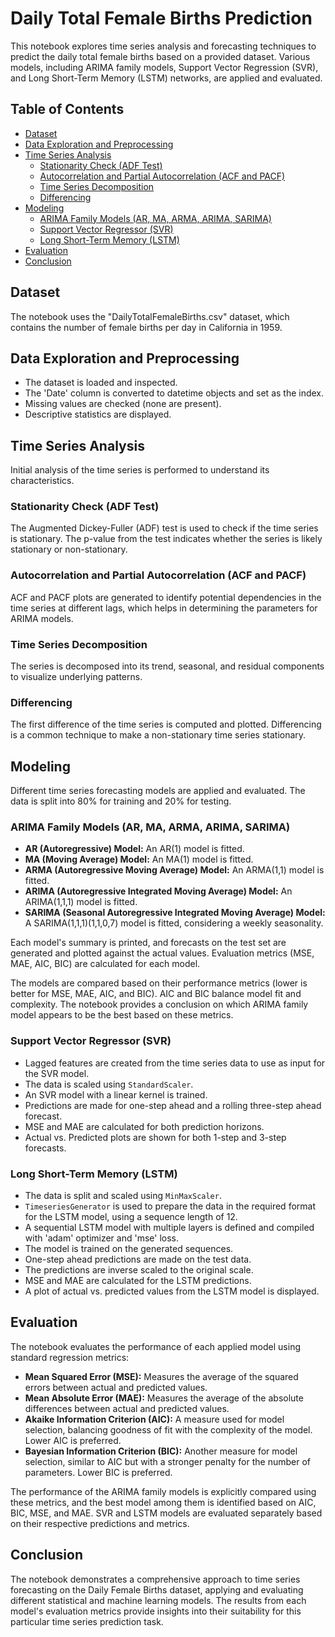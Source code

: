 # Daily Total Female Births Prediction

This notebook explores time series analysis and forecasting techniques to predict the daily total female births based on a provided dataset. Various models, including ARIMA family models, Support Vector Regression (SVR), and Long Short-Term Memory (LSTM) networks, are applied and evaluated.

## Table of Contents

- [Dataset](#dataset)
- [Data Exploration and Preprocessing](#data-exploration-and-preprocessing)
- [Time Series Analysis](#time-series-analysis)
  - [Stationarity Check (ADF Test)](#stationarity-check-adf-test)
  - [Autocorrelation and Partial Autocorrelation (ACF and PACF)](#autocorrelation-and-partial-autocorrelation-acf-and-pacf)
  - [Time Series Decomposition](#time-series-decomposition)
  - [Differencing](#differencing)
- [Modeling](#modeling)
  - [ARIMA Family Models (AR, MA, ARMA, ARIMA, SARIMA)](#arima-family-models-ar-ma-arma-arima-sarima)
  - [Support Vector Regressor (SVR)](#support-vector-regressor-svr)
  - [Long Short-Term Memory (LSTM)](#long-short-term-memory-lstm)
- [Evaluation](#evaluation)
- [Conclusion](#conclusion)

## Dataset

The notebook uses the "DailyTotalFemaleBirths.csv" dataset, which contains the number of female births per day in California in 1959.

## Data Exploration and Preprocessing

- The dataset is loaded and inspected.
- The 'Date' column is converted to datetime objects and set as the index.
- Missing values are checked (none are present).
- Descriptive statistics are displayed.

## Time Series Analysis

Initial analysis of the time series is performed to understand its characteristics.

### Stationarity Check (ADF Test)

The Augmented Dickey-Fuller (ADF) test is used to check if the time series is stationary. The p-value from the test indicates whether the series is likely stationary or non-stationary.

### Autocorrelation and Partial Autocorrelation (ACF and PACF)

ACF and PACF plots are generated to identify potential dependencies in the time series at different lags, which helps in determining the parameters for ARIMA models.

### Time Series Decomposition

The series is decomposed into its trend, seasonal, and residual components to visualize underlying patterns.

### Differencing

The first difference of the time series is computed and plotted. Differencing is a common technique to make a non-stationary time series stationary.

## Modeling

Different time series forecasting models are applied and evaluated. The data is split into 80% for training and 20% for testing.

### ARIMA Family Models (AR, MA, ARMA, ARIMA, SARIMA)

- **AR (Autoregressive) Model:** An AR(1) model is fitted.
- **MA (Moving Average) Model:** An MA(1) model is fitted.
- **ARMA (Autoregressive Moving Average) Model:** An ARMA(1,1) model is fitted.
- **ARIMA (Autoregressive Integrated Moving Average) Model:** An ARIMA(1,1,1) model is fitted.
- **SARIMA (Seasonal Autoregressive Integrated Moving Average) Model:** A SARIMA(1,1,1)(1,1,0,7) model is fitted, considering a weekly seasonality.

Each model's summary is printed, and forecasts on the test set are generated and plotted against the actual values. Evaluation metrics (MSE, MAE, AIC, BIC) are calculated for each model.

The models are compared based on their performance metrics (lower is better for MSE, MAE, AIC, and BIC). AIC and BIC balance model fit and complexity. The notebook provides a conclusion on which ARIMA family model appears to be the best based on these metrics.

### Support Vector Regressor (SVR)

- Lagged features are created from the time series data to use as input for the SVR model.
- The data is scaled using `StandardScaler`.
- An SVR model with a linear kernel is trained.
- Predictions are made for one-step ahead and a rolling three-step ahead forecast.
- MSE and MAE are calculated for both prediction horizons.
- Actual vs. Predicted plots are shown for both 1-step and 3-step forecasts.

### Long Short-Term Memory (LSTM)

- The data is split and scaled using `MinMaxScaler`.
- `TimeseriesGenerator` is used to prepare the data in the required format for the LSTM model, using a sequence length of 12.
- A sequential LSTM model with multiple layers is defined and compiled with 'adam' optimizer and 'mse' loss.
- The model is trained on the generated sequences.
- One-step ahead predictions are made on the test data.
- The predictions are inverse scaled to the original scale.
- MSE and MAE are calculated for the LSTM predictions.
- A plot of actual vs. predicted values from the LSTM model is displayed.

## Evaluation

The notebook evaluates the performance of each applied model using standard regression metrics:

- **Mean Squared Error (MSE):** Measures the average of the squared errors between actual and predicted values.
- **Mean Absolute Error (MAE):** Measures the average of the absolute differences between actual and predicted values.
- **Akaike Information Criterion (AIC):** A measure used for model selection, balancing goodness of fit with the complexity of the model. Lower AIC is preferred.
- **Bayesian Information Criterion (BIC):** Another measure for model selection, similar to AIC but with a stronger penalty for the number of parameters. Lower BIC is preferred.

The performance of the ARIMA family models is explicitly compared using these metrics, and the best model among them is identified based on AIC, BIC, MSE, and MAE. SVR and LSTM models are evaluated separately based on their respective predictions and metrics.

## Conclusion

The notebook demonstrates a comprehensive approach to time series forecasting on the Daily Female Births dataset, applying and evaluating different statistical and machine learning models. The results from each model's evaluation metrics provide insights into their suitability for this particular time series prediction task.
